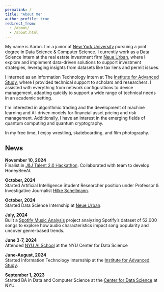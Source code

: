 ```yaml
---
permalink: /
title: "About Me"
author_profile: true
redirect_from: 
  - /about/
  - /about.html
---
```


My name is Aaron. I'm a junior at [New York University](https://cds.nyu.edu/) pursuing a joint degree in Data Science & Computer Science.  I currently work as a Data Science Intern at the real estate investment firm [Neue Urban](https://www.neueurban.com/), where I explore and implement data-driven solutions to support investment strategies, leveraging insights from datasets like tax liens and permit issues.

I interned as an Information Technology Intern at The [Institute for Advanced Study](https://www.ias.edu/), where I provided technical support to scholars and researchers. I assisted with everything from network configurations to device management, adapting quickly to support a wide range of technical needs in an academic setting.

I'm interested in algorithmic trading and the development of machine learning and AI-driven models for financial asset pricing and risk management. Additionally, I have an interest in the emerging fields of quantum computing and quantum cryptography. 

In my free time, I enjoy wrestling, skateboarding, and film photography. 

News
------
**November 10, 2024**  
Finalist in [J&J Talent 2.0 Hackathon](https://hackathon.cornell.edu/recruiting). Collaborated with team to develop HoneyBeeAI.

**October, 2024**  
Started Artificial Intelligence Student Researcher position under Professor & Investigative Journalist [Hilke Schellmann](https://www.hilkeschellmann.com/).

**October, 2024**  
Started Data Science Internship at [Neue Urban](https://www.neueurban.com/).

**July, 2024**  
Built a [Spotify Music Analysis](https://github.com/aaronmunford/Spotify-Music-Analysis) project analyzing Spotify’s dataset of 52,000 songs to explore how audio characteristics impact song popularity and uncover genre-based trends.

**June 3-7, 2024**&nbsp;&nbsp;&nbsp;&nbsp;&nbsp;&nbsp;&nbsp;&nbsp;&nbsp;&nbsp;&nbsp;&nbsp;&nbsp;&nbsp;&nbsp;
<br>Attended [NYU AI School](https://nyu-mll.github.io/nyu-ai-school-2024/) at the NYU Center for Data Science 

**June-August, 2024**  
Started Information Technology Internship at the [Institute for Advanced Study](https://www.ias.edu/).

**September 1, 2023**&nbsp;&nbsp;&nbsp;&nbsp;&nbsp;&nbsp;&nbsp;&nbsp;
<br>Started BA in Data and Computer Science at the [Center for Data Science](https://cds.nyu.edu/) at NYU.





